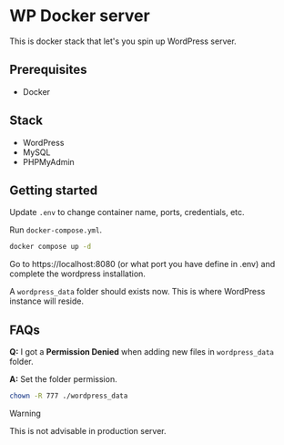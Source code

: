 # WP Docker server

This is docker stack that let's you spin up WordPress server.

## Prerequisites

- Docker

## Stack

- WordPress
- MySQL
- PHPMyAdmin

## Getting started

Update `.env` to change container name, ports, credentials, etc.

Run `docker-compose.yml`.

```sh
docker compose up -d
```

Go to https://localhost:8080 (or what port you have define in .env) and complete the wordpress installation.

A `wordpress_data` folder should exists now. This is where WordPress instance will reside.

## FAQs

**Q:** I got a **Permission Denied** when adding new files in `wordpress_data` folder.

**A:** Set the folder permission.

```sh
chown -R 777 ./wordpress_data
```

> [!WARNING]
> This is not advisable in production server.




